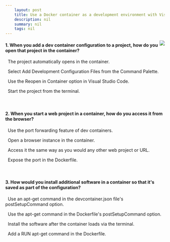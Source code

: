 ```yaml
---
    layout: post
    title: Use a Docker container as a development environment with Visual Studio Code 
    description: nil
    summary: nil
    tags: nil
---
```



 <a target="_blank" href="https://docs.microsoft.com/en-us/learn/modules/use-docker-container-dev-env-vs-code/10-knowledge-check/"><i class="fas fa-external-link-alt"></i> </a>
 <img align="right" src="https://docs.microsoft.com/en-us/learn/achievements/use-docker-container-dev-env-vs-code.svg">
####  1. When you add a dev container configuration to a project, how do you open that project in the container?


<i class='far fa-square'></i> &nbsp;&nbsp;The project automatically opens in the container.

<i class='far fa-square'></i> &nbsp;&nbsp;Select Add Development Configuration Files from the Command Palette.

<i class='fas fa-check-square' style='color: Dodgerblue;'></i> &nbsp;&nbsp;Use the Reopen in Container option in Visual Studio Code.

<i class='far fa-square'></i> &nbsp;&nbsp;Start the project from the terminal.
<br />
<br />
<br />

####  2. When you start a web project in a container, how do you access it from the browser?


<i class='fas fa-check-square' style='color: Dodgerblue;'></i> &nbsp;&nbsp;Use the port forwarding feature of dev containers.

<i class='far fa-square'></i> &nbsp;&nbsp;Open a browser instance in the container.

<i class='far fa-square'></i> &nbsp;&nbsp;Access it the same way as you would any other web project or URL.

<i class='far fa-square'></i> &nbsp;&nbsp;Expose the port in the Dockerfile.
<br />
<br />
<br />

####  3. How would you install additional software in a container so that it's saved as part of the configuration?


<i class='far fa-square'></i> &nbsp;&nbsp;Use an apt-get command in the devcontainer.json file's postSetupCommand option.

<i class='far fa-square'></i> &nbsp;&nbsp;Use the apt-get command in the Dockerfile's postSetupCommand option.

<i class='far fa-square'></i> &nbsp;&nbsp;Install the software after the container loads via the terminal.

<i class='fas fa-check-square' style='color: Dodgerblue;'></i> &nbsp;&nbsp;Add a RUN apt-get command in the Dockerfile.
<br />
<br />
<br />
